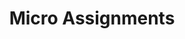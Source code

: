 ---
layout: default
type: topic-home
title: "Micro Assignments"
sortorder: 7.0
deck: "In this module, we'll learn how to design page layout grids."
---